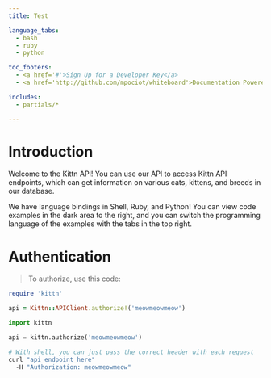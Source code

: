```yaml
---
title: Test

language_tabs:
  - bash
  - ruby
  - python

toc_footers:
  - <a href='#'>Sign Up for a Developer Key</a>
  - <a href='http://github.com/mpociot/whiteboard'>Documentation Powered by Whiteboard</a>

includes:
  - partials/*

---
```


# Introduction

Welcome to the Kittn API! You can use our API to access Kittn API endpoints, which can get information on various cats, kittens, and breeds in our database.

We have language bindings in Shell, Ruby, and Python! You can view code examples in the dark area to the right, and you can switch the programming language of the examples with the tabs in the top right.

# Authentication

> To authorize, use this code:

```ruby
require 'kittn'

api = Kittn::APIClient.authorize!('meowmeowmeow')
```

```python
import kittn

api = kittn.authorize('meowmeowmeow')
```

```bash
# With shell, you can just pass the correct header with each request
curl "api_endpoint_here"
  -H "Authorization: meowmeowmeow"
```
